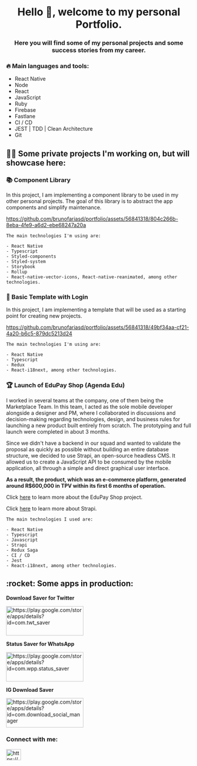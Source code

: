 <h1 align="center">Hello 👋, welcome to my personal Portfolio.</h1>

<h3 align="center">Here you will find some of my personal projects and some success stories from my career.</h3>

<h3 align="left">🔥 Main languages and tools:</h3>

  - React Native
  - Node
  - React
  - JavaScript
  - Ruby
  - Firebase
  - Fastlane
  - CI / CD
  - JEST | TDD | Clean Architecture
  - Git

<h2 align="left">👨‍💻 Some private projects I'm working on, but will showcase here:</h2>

<h3 align="left">📚 Component Library</h3>
<p align="left">In this project, I am implementing a component library to be used in my other personal projects. The goal of this library is to abstract the app components and simplify maintenance.</p>

https://github.com/brunofariasd/portfolio/assets/56841318/804c266b-8eba-4fe9-a6d2-ebe68247a20a

    The main technologies I'm using are:
    
    - React Native
    - Typescript
    - Styled-components
    - Styled-system
    - Storybook
    - Rollup
    - React-native-vector-icons, React-native-reanimated, among other technologies.
    
<h3 align="left">🍰 Basic Template with Login</h3>
<p align="left">In this project, I am implementing a template that will be used as a starting point for creating new projects.</p>

https://github.com/brunofariasd/portfolio/assets/56841318/49bf34aa-cf21-4a20-b6c5-879dc5213d24

    The main technologies I'm using are:
    
    - React Native
    - Typescript
    - Redux
    - React-i18next, among other technologies.

<h3 align="left">🏆 Launch of EduPay Shop (Agenda Edu)</h3>
<p align="left">I worked in several teams at the company, one of them being the Marketplace Team. In this team, I acted as the sole mobile developer alongside a designer and PM, where I collaborated in discussions and decision-making regarding technologies, design, and business rules for launching a new product built entirely from scratch. The prototyping and full launch were completed in about 3 months.</p>
<p align="left">Since we didn't have a backend in our squad and wanted to validate the proposal as quickly as possible without building an entire database structure, we decided to use Strapi, an open-source headless CMS. It allowed us to create a JavaScript API to be consumed by the mobile application, all through a simple and direct graphical user interface.</p>

**<p align="left">As a result, the product, which was an e-commerce platform, generated around R$600,000 in TPV within its first 6 months of operation.</p>**

Click [here](https://edupay.com.br/shop) to learn more about the EduPay Shop project.

Click [here](https://strapi.io/) to learn more about Strapi.

    The main technologies I used are:
    
    - React Native
    - Typescript
    - Javascript
    - Strapi
    - Redux Saga
    - CI / CD
    - Jest
    - React-i18next, among other technologies.
    
<h2 align="left">:rocket: Some apps in production:</h2>

**Download Saver for Twitter**
<p align="left">
  <a href="https://play.google.com/store/apps/details?id=com.twt_saver" target="blank">
    <img align="center" src="https://play.google.com/intl/pt_br/badges/static/images/badges/pt-br_badge_web_generic.png"
    alt="https://play.google.com/store/apps/details?id=com.twt_saver" height="80" width="210" />
  </a>
</p>

**Status Saver for WhatsApp**
<p align="left">
  <a href="https://play.google.com/store/apps/details?id=com.wpp.status_saver" target="blank">
    <img align="center" src="https://play.google.com/intl/pt_br/badges/static/images/badges/pt-br_badge_web_generic.png"
    alt="https://play.google.com/store/apps/details?id=com.wpp.status_saver" height="80" width="210" />
  </a>
</p>

**IG Download Saver**
<p align="left">
  <a href="https://play.google.com/store/apps/details?id=com.download_social_manager" target="blank">
    <img align="center" src="https://play.google.com/intl/pt_br/badges/static/images/badges/pt-br_badge_web_generic.png"
    alt="https://play.google.com/store/apps/details?id=com.download_social_manager" height="80" width="210" />
  </a>
</p>

<h3 align="left">Connect with me:</h3>
<p align="left">
  <a href="https://linkedin.com/in/https://www.linkedin.com/in/bruno-farias-109b21161/" target="blank">
    <img align="center" src="https://raw.githubusercontent.com/rahuldkjain/github-profile-readme-generator/master/src/images/icons/Social/linked-in-alt.svg" alt="https://www.linkedin.com/in/bruno-farias-109b21161/" height="30" width="40" />
  </a>
</p>
